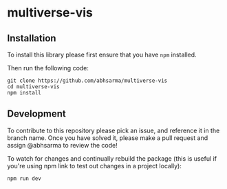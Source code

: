 # multiverse-vis

## Installation

To install this library please first ensure that you have `npm` installed.

Then run the following code:

```
git clone https://github.com/abhsarma/multiverse-vis
cd multiverse-vis
npm install
```


## Development

To contribute to this repository please pick an issue, and reference it in the branch name. Once you have solved it, please make a pull request and assign @abhsarma to review the code!

To watch for changes and continually rebuild the package (this is useful if you're using npm link to test out changes in a project locally):

```
npm run dev
```


